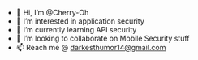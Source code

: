 - 👋 Hi, I’m @Cherry-Oh
- 👀 I’m interested in application security
- 🌱 I’m currently learning API security
- 💞️ I’m looking to collaborate on Mobile Security stuff
- 📫 Reach me @ darkesthumor14@gmail.com

<!---
Cherry-Oh/Cherry-Oh is a ✨ special ✨ repository because its `README.md` (this file) appears on your GitHub profile.
You can click the Preview link to take a look at your changes.
--->
